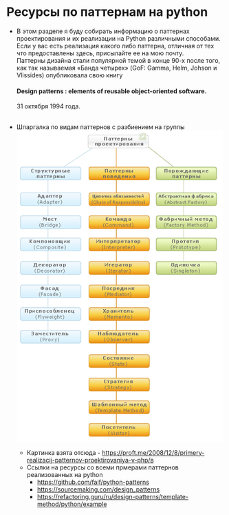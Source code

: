 # Ресурсы по паттернам на python 
* В этом разделе я буду собирать информацию о паттернах проектирования и их реализации
  на Python различными способами. Если у вас есть реализация какого либо паттерна, 
  отличная от тех что предоставлены здесь, присылайте ее на мою почту.<br>
  Паттерны дизайна стали популярной темой в конце 90-х после того, как так называемая 
  «Банда четырех» (GoF: Gamma, Helm, Johson и Vlissides) опубликовала свою книгу 
  #### Design patterns : elements of reusable object-oriented software.
  31 октября 1994 года. <br><br>
  
* Шпаргалка по видам паттернов с разбиением на группы  
![Список паттернов](patterns.png)  
  * Картинка взята отсюда - https://proft.me/2008/12/8/primery-realizacij-patternov-proektirovaniya-v-php/в
  * Ссылки на ресурсы со всеми прмерами паттернов реализованных на python  
    * https://github.com/faif/python-patterns  
    * https://sourcemaking.com/design_patterns
    * https://refactoring.guru/ru/design-patterns/template-method/python/example
